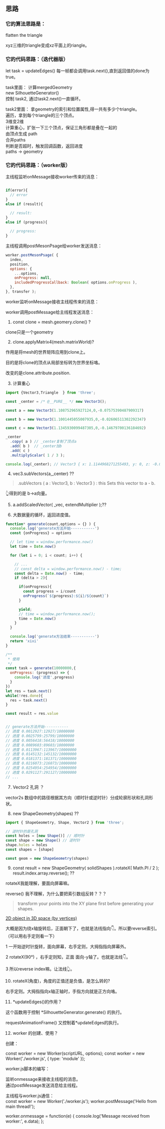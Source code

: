 ## 思路  

### 它的算法思路是： 

flatten the triangle  

xyz三维的triangle变成xz平面上的riangle。  


### 它的代码思路：（迭代器版）  

let task = updateEdges()
每一帧都会调用task.next(),直到返回值的done为true。  

task里面： 
计算mergedGeometry  
new SilhouetteGenerator()  
控制 task2, 通过task2.next()一直循环。

task2里面：
拿geometry的索引和位置属性,得一共有多少个triangle。   
遍历，拿到每个triangle的三个顶点。  
3维变2维  
计算重心，扩张一下三个顶点，保证三角形都是叠在一起的  
由顶点生成 path  
合并paths  
判断是否超时，触发回调函数，返回进度  
paths -> geometry  


### 它的代码思路：（worker版） 

主线程监听onMessage接收worker传来的消息：

```js

if(error){
  // error
}
else if (result){

  // result:
}
else if (progress){
  
  // progress:
}

```

主线程调用postMesonPsage给worker发送消息：

```js
worker.postMesonPsage( {
  index,
  position,
  options: {
    ...options,
    onProgress: null,
    includedProgressCallback: Boolean( options.onProgress ),
  },
}, transfer );
```

worker监听onMessage接收主线程传来的消息：



worker调用postMessage给主线程发送消息：









 



1. const clone = mesh.geomery.clone() ?  

clone只是一个geometry  

2. clone.applyMatrix4(mesh.matrixWorld)?  

作用是将mesh的世界矩阵应用到clone上。

目的是将clone的顶点从局部坐标转为世界坐标咯。

改变的是clone.attribute.position.

3. 计算重心  
```js
import {Vector3,Triangle  } from 'three';

const _center = /* @__PURE__ */ new Vector3();

const a = new Vector3(1.108752965927124,0,-0.07575390487909317)

const b = new Vector3(1.1001445055007935,0,-0.02606511302292347)

const c = new Vector3(1.1345930099487305,0,-0.14679700136184692)

_center
  .copy( a ) // _center复制了顶点a
  .add( b )  // _center加b
  .add( c )
  .multiplyScalar( 1 / 3 );

console.log(_center); // Vector3 { x: 1.1144968271255493, y: 0, z: -0.08287200642128785}

```

4. vec3.subVectors(a,_center) ??  

>.subVectors ( a : Vector3, b : Vector3 ) : this
Sets this vector to a - b.  

👆得到的是 b->a向量。   


5. a.addScaledVector( _vec, extendMultiplier );??  


6. 大数据量的循环，返回进度值。  

```js
function* generate(count,options = {} ) {
  console.log('generate方法开始-----------')
  const {onProgress} = options

  // let time = window.performance.now()
  let time = Date.now()

  for (let i = 0; i < count; i++) {

    // ...
    // const delta = window.performance.now() - time;
    const delta = Date.now() - time;
    if (delta > 2){

      if(onProgress){
        const progress = i/count
        onProgress(`${progress}:${i}/${count}`)
      }

      yield;
      // time = window.performance.now();
      time = Date.now()
    }
  }

  console.log('generate方法结束-----------')
  return 'xixi'
}

/**
 * 使用
 */
const task = generate(10000000,{
  onProgress: (progress) => {
    console.log('进度',progress)
  }
})
let res = task.next()
while(!res.done){
  res = task.next()
}

const result = res.value


// generate方法开始-----------
// 进度 0.0012927:12927/10000000
// 进度 0.0025799:25799/10000000
// 进度 0.0056418:56418/10000000
// 进度 0.0089603:89603/10000000
// 进度 0.0113967:113967/10000000
// 进度 0.0145132:145132/10000000
// 进度 0.0181371:181371/10000000
// 进度 0.0216073:216073/10000000
// 进度 0.0254954:254954/10000000
// 进度 0.0291127:291127/10000000
// ... 
```


7. Vector2 孔洞 ？  

vector2s 数组中的路径根据其方向（顺时针或逆时针）分成轮廓形状和孔洞形状。

8. new ShapeGeometry(shapes) ?? 
```js
import { ShapeGeometry, Shape, Vector2 } from 'three';

// 逆时针的是孔洞
const holes = [new Shape()] // 顺时针
const shape = new Shape() // 逆时针
shape.holes = holes
const shapes = [shape]

const geom = new ShapeGeometry(shapes)
```


9. 	const result = new ShapeGeometry( solidShapes ).rotateX( Math.PI / 2 );
	result.index.array.reverse();  ??  

rotateX我能理解，要面向屏幕嘛。   

reverse() 我不理解，为什么要把索引数组反转？？？  

> transform your points into the XY plane first before generating your shapes.  

[2D object in 3D space (by vertices)](https://discourse.threejs.org/t/2d-object-in-3d-space-by-vertices/2795/34?page=2)  


大概是因为绕x轴旋转后，正面朝下了，也就是法线指向👇。所以要reverse索引。（可以用右手定则看一下） 

1 一开始逆时针旋转，面向屏幕，右手定则，大拇指指向屏幕外。

2 rotateX(90°) ，右手定则知，正面 面向-y轴了。也就是法线👇。   

3 所以reverse index嘛。让法线👆。


10. rotateX(角度)，角度的正值还是负值，是怎么转的?  

右手定则。大拇指指向x轴正轴时，手指方向就是正方向咯。  


11. *updateEdges()的作用？  

这个函数用于控制 *SilhouetteGenerator.generate() 的执行。  

requestAnimationFrame() 又控制着*updateEdges的执行。  


12. worker 的创建、使用？  

创建：  

const worker = new Worker(scriptURL, options);
const worker = new Worker('./worker.js', { type: 'module' });



worker.js脚本的编写：  

监听onmessage来接收主线程的消息。  
通过postMessage发送消息给主线程。

主线程与worker.js通信：  
const worker = new Worker('./worker.js');
worker.postMessage('Hello from main thread!');

worker.onmessage = function(e) {
    console.log('Message received from worker:', e.data);
};